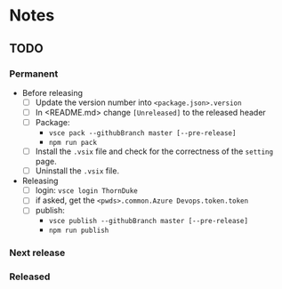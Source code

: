 # Notes

## TODO

### Permanent

- Before releasing
  - [ ] Update the version number into `<package.json>.version`
  - [ ] In <README.md> change `[Unreleased]` to the released header
  - [ ] Package:
    - `vsce pack --githubBranch master [--pre-release]`
    - `npm run pack`
  - [ ] Install the `.vsix` file and check for the correctness of the `setting` page.
  - [ ] Uninstall the `.vsix` file.
- Releasing
  - [ ] login: `vsce login ThornDuke`
  - [ ] if asked, get the `<pwds>.common.Azure Devops.token.token`
  - [ ] publish:
    - `vsce publish --githubBranch master [--pre-release]`
    - `npm run publish`

### Next release

### Released
